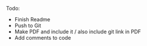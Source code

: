 Todo:

- Finish Readme
- Push to Git
- Make PDF and include it / also include git link in PDF
- Add comments to code
